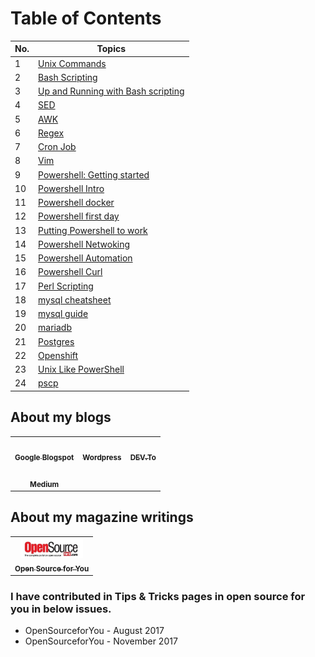 # Table of Contents

| No. | Topics |
| --- | --------- |
|1  | [Unix Commands](./UnixBasic.md)  |
|2  | [Bash Scripting](./bashscript.md) |
|3  | [Up and Running with Bash scripting](./shellscripting.md) |
|4  | [SED](./SEDLearning.md) |
|5  | [AWK](./AWKLearning.md) |
|6  | [Regex](./regularexp.md) |
|7  | [Cron Job](./CronJob.md) |
|8  | [Vim](./Vim.md) |
|9  | [Powershell: Getting started](./PowerShell1.md) |
|10 | [Powershell Intro](./PowerShell2.md) |
|11 | [Powershell docker](./PowerShell3.md) |
|12 | [Powershell first day](./PowerShell4.md) |
|13 | [Putting Powershell to work](./PowerShell5.md) |
|14 | [Powershell Netwoking](./PowerShell6.md) |
|15 | [Powershell Automation](./PowerShell7.md) |
|16 | [Powershell Curl](./PowerShellCurlCommand.md) |
|17 | [Perl Scripting](./Perl.md) |
|18 | [mysql cheatsheet](./mysql-cheatsheet.md) |
|19 | [mysql guide](./mysql_guide.md) |
|20 | [mariadb](./mariadb.md) |
|21 | [Postgres](./PostGres.md) |
|22 | [Openshift](./Openshift.md) |
|23 | [Unix Like PowerShell](./UnixLikePowerShell.md) |
|24 | [pscp](./pscp.md) |

## About my blogs

<table>
  <tr>
    <td align="center"><a href="https://hemanth22hemublogs.blogspot.com/"><img src="https://cdn.jsdelivr.net/npm/simple-icons@v3/icons/blogger.svg" width="100px;" alt=""/><br /><sub><b>Google Blogspot</b></sub></a>  </td>
    <td align="center"><a href="https://hemanth22hemu.wordpress.com/"><img src="https://cdn.jsdelivr.net/npm/simple-icons@v3/icons/wordpress.svg" width="100px;" alt=""/><br /><sub><b>Wordpress</b></sub></a>  </td>
      <td align="center"><a href="https://dev.to/hemanth22"><img src="https://d2fltix0v2e0sb.cloudfront.net/dev-badge.svg" width="100px;" alt=""/><br /><sub><b>DEV.To</b></sub></a>  </td>
  </tr>
  
  <tr>
    <td align="center"><a href="https://hemanthbitra.medium.com/"><img src="https://cdn.jsdelivr.net/npm/simple-icons@3.13.0/icons/medium.svg" width="100px;" alt=""/><br /><sub><b>Medium</b></sub></a>  </td>
  </tr>
</table> 


## About my magazine writings

<table>
  <tr>
    <td align="center"><a href="https://www.opensourceforu.com/"><img src="https://raw.githubusercontent.com/hemanth22/Images/master/OpenSourceForYou.jpg" width="100px;" alt=""/><br /><sub><b>Open Source for You</b></sub></a>  </td>
  </tr>
</table>

### I have contributed in Tips & Tricks pages in open source for you in below issues.

- OpenSourceforYou - August 2017
- OpenSourceforYou - November 2017
